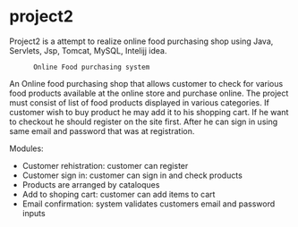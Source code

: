 # project2

Project2 is a attempt to realize online food purchasing shop using Java, Servlets, Jsp, Tomcat, MySQL, Intelijj idea.

          Online Food purchasing system
            
An Online food purchasing shop that allows customer to check for various food products available at the online store and purchase online.
The project must consist of list of food products displayed in various categories. If customer wish to buy product he may add it to his
shopping cart. If he want to checkout he should register on the site first. After he can sign in using same email and password that was
at registration.

Modules:
- Customer rehistration: customer can register
- Customer sign in: customer can sign in and check products
- Products are arranged by cataloques 
- Add to shoping cart: customer can add items to cart
- Email confirmation: system validates customers email and password inputs



